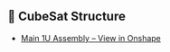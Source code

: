 ## 🧱 CubeSat Structure

- [Main 1U Assembly – View in Onshape](https://cad.onshape.com/documents/f54077faa9eaef25e1f615dc/w/05a52062e76f7bd3695dddef/e/5aa71494ffb6396194e6798c?renderMode=0&uiState=684049080496457e60637a0b)
